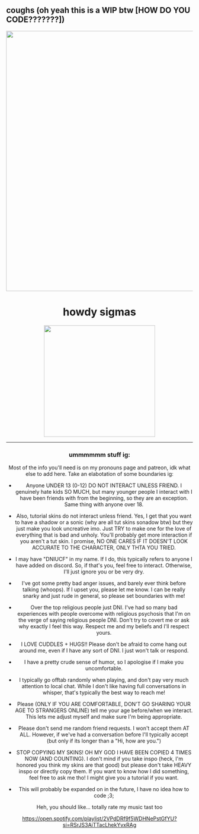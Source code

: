 ## coughs (oh yeah this is a WIP btw [HOW DO YOU CODE???????])
<div id="header" align="center">
  <img src="https://img1.picmix.com/output/stamp/normal/3/9/6/2/2652693_7403f.png" width="700"/>
  <div id="badges">
  <img src="https://komarev.com/ghpvc/?username=piggeonna&style=plastic-square&color=c92644" alt=""/>
    <h1>
    howdy sigmas
  </div>
  <div align="center">
  <img src="https://en.picmix.com/pic/download?picId=11986830&key=b1713" width="300" height="300"/>
</div>

---

### ummmmmm stuff ig:
Most of the info you'll need is on my pronouns page and patreon, idk what else to add here. Take an elabotation of some boundaries ig:
-  Anyone UNDER 13 (0-12) DO NOT INTERACT UNLESS FRIEND. I genuinely hate kids SO MUCH, but many younger people I interact with I have been friends with from the beginning, so they are an exception. Same thing with anyone over 18.

-  Also, tutorial skins do not interact unless friend. Yes, I get that you want to have a shadow or a sonic (why are all tut skins sonadow btw) but they just make you look uncreative imo. Just TRY to make one for the love of everything that is bad and unholy. You'll probably get more interaction if you aren't a tut skin. I promise, NO ONE CARES IF IT DOESN'T LOOK ACCURATE TO THE CHARACTER, ONLY THTA YOU TRIED. 

-  I may have "DNIUCF" in my name. If I do, this typically refers to anyone I have added on discord. So, if that's you, feel free to interact. Otherwise, I'll just ignore you or be very dry.

-  I've got some pretty bad anger issues, and barely ever think before talking (whoops). If I upset you, please let me know. I can be really snarky and just rude in general, so please set boundaries with me!

-  Over the top religious people just DNI. I've had so many bad experiences with people overcome with religious psychosis that I'm on the verge of saying religious people DNI. Don't try to covert me or ask why exactly I feel this way. Respect me and my beliefs and I'll respect yours.

-  I LOVE CUDDLES + HUGS!! Please don't be afraid to come hang out around me, even if I have any sort of DNI. I just won't talk or respond.
 
-  I have a pretty crude sense of humor, so I apologise if I make you uncomfortable.

-  I typically go offtab randomly when playing, and don't pay very much attention to local chat. While I don't like having full conversations in whisper, that's typically the best way to reach me!

-  Please (ONLY IF YOU ARE COMFORTABLE, DON'T GO SHARING YOUR AGE TO STRANGERS ONLINE) tell me your age before/when we interact. This lets me adjust myself and make sure I'm being appropriate.

-  Please don't send me random friend requests. I won't accept them AT ALL. However, if we've had a conversation before I'll typically accept (but only if its longer than a "Hi, how are you.")

-  STOP COPYING MY SKINS! OH MY GOD I HAVE BEEN COPIED 4 TIMES NOW (AND COUNTING). I don't mind if you take inspo (heck, I'm honored you think my skins are that good) but please don't take HEAVY inspo or directly copy them. If you want to know how I did something, feel free to ask me tho! I might give you a tutorial if you want.

-  This will probably be expanded on in the future, I have no idea how to code ;3;

Heh, you should like... totally rate my music tast too

https://open.spotify.com/playlist/2VPdDRf9f5WDHNePstGfYU?si=RSrJS3AiTTacLhekYvxRAg
  
  

<!--
**Piggeonna/piggeonna** is a ✨ _special_ ✨ repository because its `README.md` (this file) appears on your GitHub profile.

Here are some ideas to get you started:

- 🔭 I’m currently working on ...
- 🌱 I’m currently learning ...
- 👯 I’m looking to collaborate on ...
- 🤔 I’m looking for help with ...
- 💬 Ask me about ...
- 📫 How to reach me: ...
- 😄 Pronouns: ...
- ⚡ Fun fact: ...
-->
